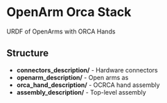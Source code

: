 # OpenArm Orca Stack

URDF of OpenArms with ORCA Hands 

## Structure

- **connectors_description/** - Hardware connectors
- **openarm_description/** - Open arms as
- **orca_hand_description/** - OCRCA hand assembly 
- **assembly_description/** - Top-level assembly 


